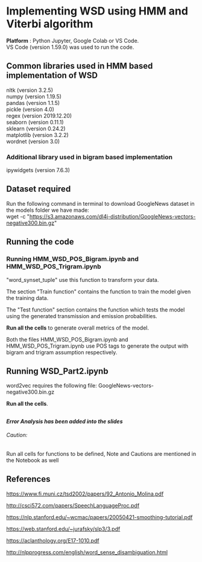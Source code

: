 # Implementing WSD using HMM and Viterbi algorithm

**Platform** : Python Jupyter, Google Colab or VS Code.  
VS Code (version 1.59.0) was used to run the code. 

## Common libraries used in HMM based implementation of WSD
nltk (version 3.2.5)  
numpy (version 1.19.5)  
pandas (version 1.1.5)  
pickle (version 4.0)  
regex (version 2019.12.20)  
seaborn (version 0.11.1)  
sklearn (version 0.24.2)  
matplotlib (version 3.2.2)  
wordnet (version 3.0)
### Additional library used in bigram based implementation
ipywidgets (version 7.6.3)

## Dataset required
Run the following command in terminal to download GoogleNews dataset in the models folder we have made: <br/>
wget -c "https://s3.amazonaws.com/dl4j-distribution/GoogleNews-vectors-negative300.bin.gz"

## Running the code
### Running HMM_WSD_POS_Bigram.ipynb and HMM_WSD_POS_Trigram.ipynb

"word_synset_tuple" use this function to transform your data.

The section "Train function" contains the function to train the model given the training data.  

The "Test function" section contains the function which tests the model using the generated transmission and emission probabilities.  

**Run all the cells** to generate overall metrics of the model.

Both the files HMM_WSD_POS_Bigram.ipynb and HMM_WSD_POS_Trigram.ipynb use POS tags to generate the output with bigram and trigram assumption respectively.

## Running WSD_Part2.ipynb
word2vec requires the following file: GoogleNews-vectors-negative300.bin.gz

**Run all the cells**.

## 
***Error Analysis has been added into the slides***

###### Caution:
Run all cells for functions to be defined, Note and Cautions are mentioned in the Notebook as well  

## References

https://www.fi.muni.cz/tsd2002/papers/92_Antonio_Molina.pdf 

http://csci572.com/papers/SpeechLanguageProc.pdf  

https://nlp.stanford.edu/~wcmac/papers/20050421-smoothing-tutorial.pdf  

https://web.stanford.edu/~jurafsky/slp3/3.pdf  

https://aclanthology.org/E17-1010.pdf

http://nlpprogress.com/english/word_sense_disambiguation.html

